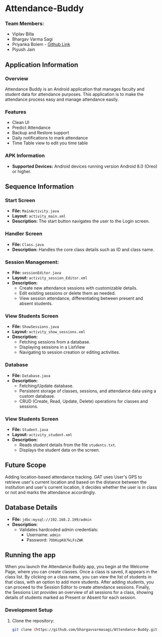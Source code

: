 # Attendance-Buddy

### Team Members:
* Viplav Billa
* Bhargav Varma Sagi
* Priyanka Bolem -  [Github Link](https://github.com/priyankabolem)
* Piyush Jain

## Application Information
### Overview
Attendance Buddy is an Android application that manages faculty and student data for attendance purposes. This application is to make the attendance process easy and manage attendance easily.

### Features
- Clean UI
- Predict Attendance
- Backup and Restore support
- Daily notifications to mark attendance
- Time Table view to edit you time table

### APK Information
- **Supported Devices:** Android devices running version Android 8.0 (Oreo) or higher.

## Sequence Information

### Start Screen
- **File:** `MainActivity.java`
- **Layout:** `activity_main.xml`
- **Description:** The start button navigates the user to the Login screen.

### Handler Screen
- **File:** `Class.java`
- **Description:** Handles the core class details such as ID and class name.  

### Session Management:
- **File:** `sessionEditor.java`
- **Layout:** `activity_session_Editor.xml`
- **Description:** 
  - Create new attendance sessions with customizable details.
  - Edit existing sessions or delete them as needed.
  - View session attendance, differentiating between present and absent students.

### View Students Screen
- **File:** `ShowSessions.java`
- **Layout:** `activity_show_sessions.xml`
- **Description:** 
  - Fetching sessions from a database.
  - Displaying sessions in a ListView
  - Navigating to session creation or editing activities.

### Database
- **File:** `Database.java`
- **Description:** 
  - Fetching/Update database.
  - Persistent storage of classes, sessions, and attendance data using a custom database.
  - CRUD (Create, Read, Update, Delete) operations for classes and sessions.

### View Students Screen
- **File:** `Student.java`
- **Layout:** `activity_student.xml`
- **Description:** 
  - Reads student details from the file `students.txt`.
  - Displays the student data on the screen.

## Future Scope
Adding location-based attendance tracking. GAT uses User's GPS to retrieve user's current location and based on the distance between the institution and user's current location, it decides whether the user is in class or not and marks the attendance accordingly.

## Database Details
- **File:** `jdbc:mysql://192.168.2.199/admin`
- **Description:** 
  - Validates hardcoded admin credentials:
    - Username: `admin`
    - Password: `7ObKupK87kLFsZWK`

## Running the app
When you launch the Attendance Buddy app, you begin at the Welcome Page, where you can create classes. Once a class is saved, it appears in the class list. By clicking on a class name, you can view the list of students in that class, with an option to add more students. After adding students, you can proceed to the Session Editor to create attendance sessions. Finally, the Sessions List provides an overview of all sessions for a class, showing details of students marked as Present or Absent for each session.

### Development Setup
1. Clone the repository:
   ```bash
   git clone (https://github.com/bhargavvarmasagi/Attendance-Buddy.git)
